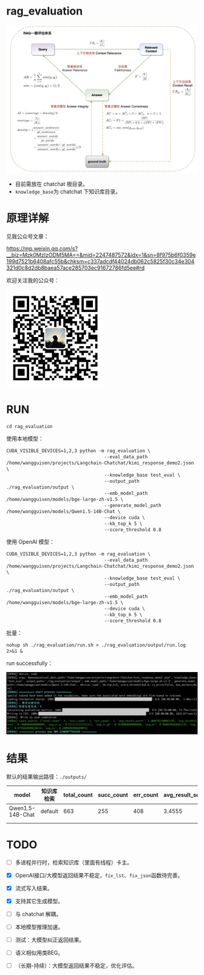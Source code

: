 # rag_evaluation

![](./assets/1.png)



+ 目前需放在 chatchat 根目录。
+ `knowledge_base`为 chatchat 下知识库目录。



# 原理详解

见我公众号文章：

https://mp.weixin.qq.com/s?__biz=Mzk0MzIzODM5MA==&mid=2247487572&idx=1&sn=8f975b6f0359e199d7521b6408afc55b&chksm=c337adcdf44024db062c5825f30c34e304321d0c8d2db8baea57ace285703ec91672786fd5ee#rd



欢迎关注我的公众号：

![](./assets/3.jpg)









# RUN

```shell
cd rag_evaluation
```



使用本地模型：

```shell
CUDA_VISIBLE_DEVICES=1,2,3 python -m rag_evaluation \
                                    --eval_data_path /home/wangguisen/projects/Langchain-Chatchat/kimi_response_demo2.json \
                                    --knowledge_base test_eval \
                                    --output_path ./rag_evaluation/output \
                                    --emb_model_path /home/wangguisen/models/bge-large-zh-v1.5 \
                                    --generate_model_path /home/wangguisen/models/Qwen1.5-14B-Chat \
                                    --device cuda \
                                    --kb_top_k 5 \
                                    --score_threshold 0.8
```



使用 OpenAI 模型：

```shell
CUDA_VISIBLE_DEVICES=1,2,3 python -m rag_evaluation \
                                    --eval_data_path /home/wangguisen/projects/Langchain-Chatchat/kimi_response_demo2.json \
                                    --knowledge_base test_eval \
                                    --output_path ./rag_evaluation/output \
                                    --emb_model_path /home/wangguisen/models/bge-large-zh-v1.5 \
                                    --device cuda \
                                    --kb_top_k 5 \
                                    --score_threshold 0.8
```



批量：

```shell
nohup sh ./rag_evaluation/run.sh > ./rag_evaluation/output/run.log 2>&1 &
```



run successfully：

![](./assets/2.png)



# 结果

默认的结果输出路径：`./outputs/`

| model            | 知识库检索 | total_count | succ_count | err_count | avg_result_score | avg_faithfulness | avg_cr_q | avg_cr_gt | avg_ar | avg_ac | avg_ai |
| ---------------- | ---------- | ----------- | ---------- | --------- | ---------------- | ---------------- | -------- | --------- | ------ | ------ | ------ |
| Qwen1.5-14B-Chat | default    | 663         | 255        | 408       | 3.4555           | 0.8723           | 0.2199   | 0.9170    | 0.4621 | 0.7004 | 0.2838 |
|                  |            |             |            |           |                  |                  |          |           |        |        |        |
|                  |            |             |            |           |                  |                  |          |           |        |        |        |



# TODO

- [ ] 多进程并行时，检索知识库（里面有线程）卡主。
- [x] OpenAI接口/大模型返回结果不稳定，`fix_lst`、`fix_json`函数待完善。
- [x] 流式写入结果。
- [x] 支持其它生成模型。
- [ ] 与 chatchat 解耦。
- [ ] 本地模型推理加速。
- [ ] 测试：大模型纠正返回结果。
- [ ] 语义相似用类BEG。
- [ ] （长期-持续）：大模型返回结果不稳定，优化评估。



